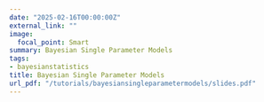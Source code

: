 ```yaml
---
date: "2025-02-16T00:00:00Z"
external_link: ""
image:
  focal_point: Smart
summary: Bayesian Single Parameter Models 
tags:
- bayesianstatistics
title: Bayesian Single Parameter Models
url_pdf: "/tutorials/bayesiansingleparametermodels/slides.pdf"
---
```

